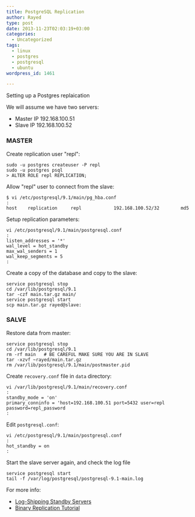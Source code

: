 ```yaml
---
title: PostgreSQL Replication
author: Rayed
type: post
date: 2013-11-23T02:03:19+03:00
categories:
  - Uncategorized
tags:
  - linux
  - postgres
  - postgresql
  - ubuntu
wordpress_id: 1461

---
```


Setting up a Postgres replaication<!--more-->

We will assume we have two servers:

- Master IP 192.168.100.51
- Slave IP 192.168.100.52


### MASTER

Create replication user "repl":

    sudo -u postgres createuser -P repl
    sudo -u postgres psql
    > ALTER ROLE repl REPLICATION;

Allow "repl" user to connect from the slave:

    $ vi /etc/postgresql/9.1/main/pg_hba.conf
    :
    host    replication     repl            192.168.100.52/32        md5

Setup replication parameters:

    vi /etc/postgresql/9.1/main/postgresql.conf
    :   
    listen_addresses = '*'
    wal_level = hot_standby
    max_wal_senders = 1
    wal_keep_segments = 5
    :

Create a copy of the database and copy to the slave:

    service postgresql stop
    cd /var/lib/postgresql/9.1
    tar -czf main.tar.gz main/
    service postgresql start
    scp main.tar.gz rayed@slave:


### SALVE

Restore data from master:

    service postgresql stop
    cd /var/lib/postgresql/9.1
    rm -rf main   # BE CAREFUL MAKE SURE YOU ARE IN SLAVE
    tar -xzvf ~rayed/main.tar.gz
    rm /var/lib/postgresql/9.1/main/postmaster.pid

Create `recovery.conf` file in `data` directory:

    vi /var/lib/postgresql/9.1/main/recovery.conf
    :   
    standby_mode = 'on'
    primary_conninfo = 'host=192.168.100.51 port=5432 user=repl password=repl_password
    :   

Edit `postgresql.conf`:

    vi /etc/postgresql/9.1/main/postgresql.conf
    :
    hot_standby = on
    :

Start the slave server again, and check the log file

    service postgresql start
    tail -f /var/log/postgresql/postgresql-9.1-main.log 

For more info:

- <a href="http://www.postgresql.org/docs/9.1/static/warm-standby.html">Log-Shipping Standby Servers</a></li>
- <a href="http://wiki.postgresql.org/wiki/Binary_Replication_Tutorial">Binary Replication Tutorial</a>
